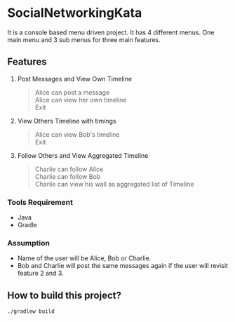 # SocialNetworkingKata
It is a console based menu driven project. It has 4 different menus. One main menu and 3 sub menus for three main features. 
## Features
1.  Post Messages and View Own Timeline
    > Alice can post a message </br>
    > Alice can view her own timeline </br>
    > Exit 
2.  View Others Timeline with timings
    > Alice can view Bob's timeline </br>
    > Exit
3.  Follow Others and View Aggregated Timeline
    > Charlie can follow Alice </br>
    > Charlie can follow Bob</br>
    > Charlie can view his wall as aggregated list of Timeline
### Tools Requirement
* Java
* Gradle
### Assumption 
* Name of the user will be Alice, Bob or Charlie.
* Bob and Charlie will post the same messages again if the user will revisit feature 2 and 3.
## How to build this project?
`./gradlew build`
